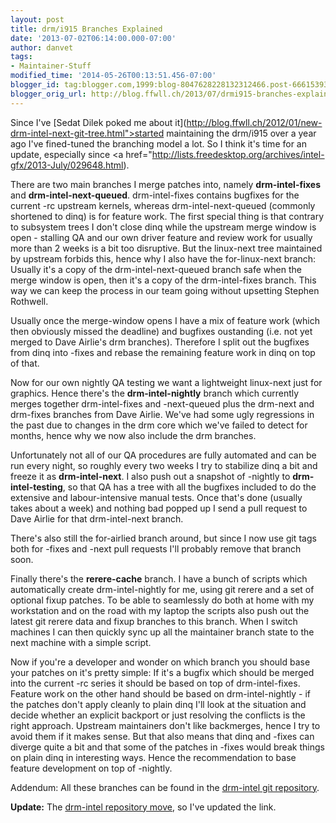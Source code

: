```yaml
---
layout: post
title: drm/i915 Branches Explained
date: '2013-07-02T06:14:00.000-07:00'
author: danvet
tags:
- Maintainer-Stuff
modified_time: '2014-05-26T00:13:51.456-07:00'
blogger_id: tag:blogger.com,1999:blog-8047628228132312466.post-6661539345779075349
blogger_orig_url: http://blog.ffwll.ch/2013/07/drmi915-branches-explained.html
---
```


Since I've [Sedat Dilek poked me about it](http://blog.ffwll.ch/2012/01/new-drm-intel-next-git-tree.html">started maintaining the drm/i915 over a year ago</a> I've fined-tuned the branching model a lot. So I think it's time for an update, especially since <a href="http://lists.freedesktop.org/archives/intel-gfx/2013-July/029648.html).



<!--more-->

There are two main branches I merge patches into, namely <b>drm-intel-fixes</b> and <b>drm-intel-next-queued</b>. drm-intel-fixes contains bugfixes for the current -rc upstream kernels, whereas drm-intel-next-queued (commonly shortened to dinq) is for feature work. The first special thing is that contrary to subsystem trees I don't close dinq while the upstream merge window is open - stalling QA and our own driver feature and review work for usually more than 2 weeks is a bit too disruptive. But the linux-next tree maintained by upstream forbids this, hence why I also have the for-linux-next branch: Usually it's a copy of the drm-intel-next-queued branch safe when the merge window is open, then it's a copy of the drm-intel-fixes branch. This way we can keep the process in our team going without upsetting Stephen Rothwell. 

Usually once the merge-window opens I have a mix of feature work (which then obviously missed the deadline) and bugfixes oustanding (i.e. not yet merged to Dave Airlie's drm branches). Therefore I split out the bugfixes from dinq into -fixes and rebase  the remaining feature work in dinq on top of that.



Now for our own nightly QA testing we want a lightweight linux-next just for graphics. Hence there's the <b>drm-intel-nightly</b> branch which currently merges together drm-intel-fixes and -next-queued plus the drm-next and drm-fixes branches from Dave Airlie. We've had some ugly regressions in the past due to changes in the drm core which we've failed to detect for months, hence why we now also include the drm branches.



Unfortunately not all of our QA procedures are fully automated and can be run every night, so roughly every two weeks I try to stabilize dinq a bit and freeze it as <b>drm-intel-next</b>. I also push out a snapshot of -nightly to <b>drm-intel-testing</b>, so that QA has a tree with all the bugfixes included to do the extensive and labour-intensive manual tests. Once that's done (usually takes about a week) and nothing bad popped up I send a pull request to Dave Airlie for that drm-intel-next branch.



There's also still the for-airlied branch around, but since I now use git tags both for -fixes and -next pull requests I'll probably remove that branch soon. 

Finally there's the <b>rerere-cache</b> branch. I have a bunch of scripts which automatically create drm-intel-nightly for me, using git rerere and a set of optional fixup patches. To be able to seamlessly do both at home with my workstation and on the road with my laptop the scripts also push out the latest git rerere data and fixup branches to this branch. When I switch machines I can then quickly sync up all the maintainer branch state to the next machine with a simple script.



Now if you're a developer and wonder on which branch you should base your patches on it's pretty simple: If it's a bugfix which should be merged into the current -rc series it should be based on top of drm-intel-fixes. Feature work on the other hand should be based on drm-intel-nightly - if the patches don't apply cleanly to plain dinq I'll look at the situation and decide whether an explicit backport or just resolving the conflicts is the right approach. Upstream maintainers don't like backmerges, hence I try to avoid them if it makes sense. But that also means that dinq and -fixes can diverge quite a bit and that some of the patches in -fixes would break things on plain dinq in interesting ways. Hence the recommendation to base feature development on top of -nightly.



Addendum: All these branches can be found in the [drm-intel git repository](http://cgit.freedesktop.org/drm-intel/).



<b>Update:</b> The [drm-intel repository move](http://blog.ffwll.ch/2014/02/new-drmi915-git-repository.html), so I've updated the link. 
